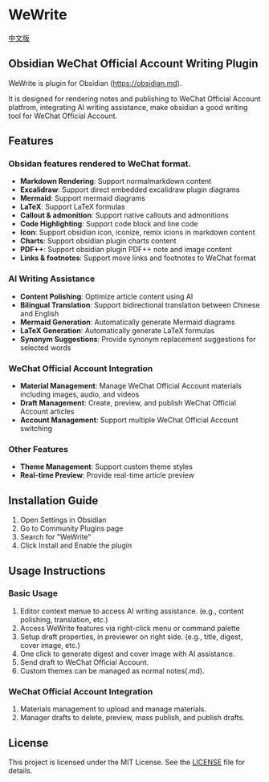 # WeWrite 

[中文版](README_CN.md)

## Obsidian WeChat Official Account Writing Plugin

WeWrite is plugin for Obsidian (https://obsidian.md).

It is designed for rendering notes and publishing to WeChat Official Account platfrom, integrating AI writing assistance, make obsidian a good writing tool for WeChat Official Account.

## Features

### Obsidan features rendered to WeChat format. 
- **Markdown Rendering**: Support normalmarkdown content
- **Excalidraw**: Support direct embedded excalidraw plugin diagrams
- **Mermaid**: Support mermaid diagrams
- **LaTeX**: Support LaTeX formulas
- **Callout & admonition**: Support native callouts and admonitions
- **Code Highlighting**: Support code block and line code
- **Icon**: Support obsidian icon, iconize, remix icions in markdown content
- **Charts**: Support obsidian plugin charts content
- **PDF++**: Support obsidian plugin PDF++ note and image content
- **Links & footnotes**: Support move links and footnotes to WeChat format


### AI Writing Assistance
- **Content Polishing**: Optimize article content using AI
- **Bilingual Translation**: Support bidirectional translation between Chinese and English
- **Mermaid Generation**: Automatically generate Mermaid diagrams
- **LaTeX Generation**: Automatically generate LaTeX formulas
- **Synonym Suggestions**: Provide synonym replacement suggestions for selected words

### WeChat Official Account Integration
- **Material Management**: Manage WeChat Official Account materials including images, audio, and videos
- **Draft Management**: Create, preview, and publish WeChat Official Account articles
- **Account Management**: Support multiple WeChat Official Account switching

### Other Features
- **Theme Management**: Support custom theme styles
- **Real-time Preview**: Provide real-time article preview

## Installation Guide

1. Open Settings in Obsidian
2. Go to Community Plugins page
3. Search for "WeWrite"
4. Click Install and Enable the plugin

## Usage Instructions

### Basic Usage
1. Editor context menue to access AI writing assistance.  (e.g., content polishing, translation, etc.)
2. Access WeWrite features via right-click menu or command palette
3. Setup draft properties, in previewer on right side. (e.g., title, digest, cover image, etc.)
4. One click to generate digest and cover image with AI assistance.
5. Send draft to WeChat Official Account. 
6. Custom themes can be managed as normal notes(.md). 

### WeChat Official Account Integration
1. Materials management to upload and manage materials.
2. Manager drafts to delete, preview, mass publish, and publish drafts.


## License

This project is licensed under the MIT License. See the [LICENSE](LICENSE) file for details.
